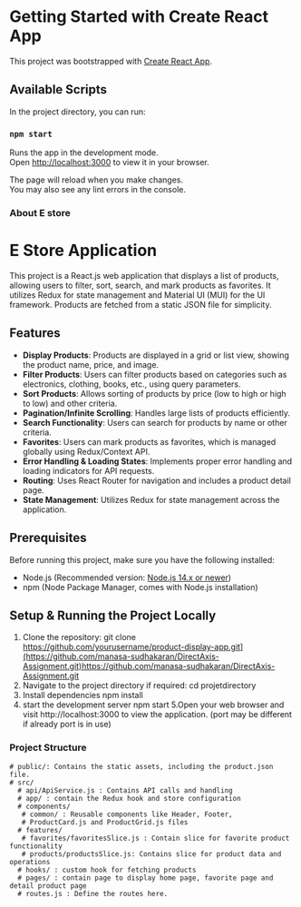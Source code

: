 # Getting Started with Create React App

This project was bootstrapped with [Create React App](https://github.com/facebook/create-react-app).

## Available Scripts

In the project directory, you can run:

### `npm start`

Runs the app in the development mode.\
Open [http://localhost:3000](http://localhost:3000) to view it in your browser.

The page will reload when you make changes.\
You may also see any lint errors in the console.

### About E store

# E Store Application

This project is a React.js web application that displays a list of products, allowing users to filter, sort, search, and mark products as favorites. It utilizes Redux for state management and Material UI (MUI) for the UI framework. Products are fetched from a static JSON file for simplicity.

## Features

- **Display Products**: Products are displayed in a grid or list view, showing the product name, price, and image.
- **Filter Products**: Users can filter products based on categories such as electronics, clothing, books, etc., using query parameters.
- **Sort Products**: Allows sorting of products by price (low to high or high to low) and other criteria.
- **Pagination/Infinite Scrolling**: Handles large lists of products efficiently.
- **Search Functionality**: Users can search for products by name or other criteria.
- **Favorites**: Users can mark products as favorites, which is managed globally using Redux/Context API.
- **Error Handling & Loading States**: Implements proper error handling and loading indicators for API requests.
- **Routing**: Uses React Router for navigation and includes a product detail page.
- **State Management**: Utilizes Redux for state management across the application.

## Prerequisites

Before running this project, make sure you have the following installed:
- Node.js (Recommended version: [Node.js 14.x or newer](https://nodejs.org/))
- npm (Node Package Manager, comes with Node.js installation)

## Setup & Running the Project Locally

1. Clone the repository:
   git clone https://github.com/yourusername/product-display-app.git](https://github.com/manasa-sudhakaran/DirectAxis-Assignment.git)https://github.com/manasa-sudhakaran/DirectAxis-Assignment.git
2. Navigate to the project directory if required:
   cd projetdirectory
3. Install dependencies
   npm install
4. start the development server
   npm start
5.Open your web browser and visit http://localhost:3000 to view the application. (port may be different if already port is in use)

### Project Structure
    # public/: Contains the static assets, including the product.json file.
    # src/
      # api/ApiService.js : Contains API calls and handling
      # app/ : contain the Redux hook and store configuration
      # components/
       # common/ : Reusable components like Header, Footer, 
       # ProductCard.js and ProductGrid.js files
      # features/
       # favorites/favoritesSlice.js : Contain slice for favorite product functionality
       # products/productsSlice.js: Contains slice for product data and operations
      # hooks/ : custom hook for fetching products
      # pages/ : contain page to display home page, favorite page and detail product page
      # routes.js : Define the routes here. 


  

